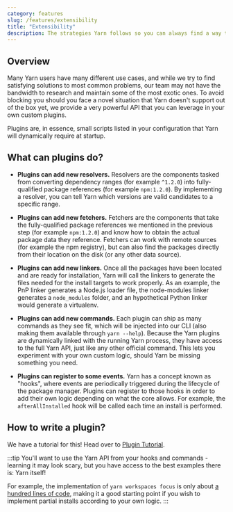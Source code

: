 ```yaml
---
category: features
slug: /features/extensibility
title: "Extensibility"
description: The strategies Yarn follows so you can always find a way to unblock yourself.
---
```


## Overview

Many Yarn users have many different use cases, and while we try to find satisfying solutions to most common problems, our team may not have the bandwidth to research and maintain some of the most exotic ones. To avoid blocking you should you face a novel situation that Yarn doesn't support out of the box yet, we provide a very powerful API that you can leverage in your own custom plugins.

Plugins are, in essence, small scripts listed in your configuration that Yarn will dynamically require at startup.

## What can plugins do?

- **Plugins can add new resolvers.** Resolvers are the components tasked from converting dependency ranges (for example `^1.2.0`) into fully-qualified package references (for example `npm:1.2.0`). By implementing a resolver, you can tell Yarn which versions are valid candidates to a specific range.

- **Plugins can add new fetchers.** Fetchers are the components that take the fully-qualified package references we mentioned in the previous step (for example `npm:1.2.0`) and know how to obtain the actual package data they reference. Fetchers can work with remote sources (for example the npm registry), but can also find the packages directly from their location on the disk (or any other data source).

- **Plugins can add new linkers.** Once all the packages have been located and are ready for installation, Yarn will call the linkers to generate the files needed for the install targets to work properly. As an example, the PnP linker generates a Node.js loader file, the node-modules linker generates a `node_modules` folder, and an hypothetical Python linker would generate a virtualenv.

- **Plugins can add new commands.** Each plugin can ship as many commands as they see fit, which will be injected into our CLI (also making them available through `yarn --help`). Because the Yarn plugins are dynamically linked with the running Yarn process, they have access to the full Yarn API, just like any other official command. This lets you experiment with your own custom logic, should Yarn be missing something you need.

- **Plugins can register to some events.** Yarn has a concept known as "hooks", where events are periodically triggered during the lifecycle of the package manager. Plugins can register to those hooks in order to add their own logic depending on what the core allows. For example, the `afterAllInstalled` hook will be called each time an install is performed.

## How to write a plugin?

We have a tutorial for this! Head over to [Plugin Tutorial](/advanced/plugin-tutorial).

:::tip
You'll want to use the Yarn API from your hooks and commands - learning it may look scary, but you have access to the best examples there is: Yarn itself!

For example, the implementation of `yarn workspaces focus` is only about [a hundred lines of code](https://github.com/yarnpkg/berry/blob/master/packages/plugin-workspace-tools/sources/commands/focus.ts), making it a good starting point if you wish to implement partial installs according to your own logic.
:::

